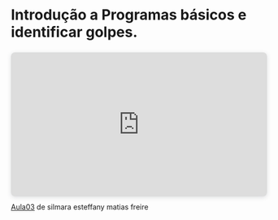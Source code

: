 # Introdução a Programas básicos e identificar golpes.

<div style="position: relative; width: 100%; height: 0; padding-top: 56.2500%;
 padding-bottom: 0; box-shadow: 0 2px 8px 0 rgba(63,69,81,0.16); margin-top: 1.6em; margin-bottom: 0.9em; overflow: hidden;
 border-radius: 8px; will-change: transform;">
  <iframe loading="lazy" style="position: absolute; width: 100%; height: 100%; top: 0; left: 0; border: none; padding: 0;margin: 0;"
    src="https://www.canva.com/design/DAGRrupv9iY/aPBEhdZ-r0OARKT4Fa7_KQ/view?embed" allowfullscreen="allowfullscreen" allow="fullscreen">
  </iframe>
</div>
<a href="https:&#x2F;&#x2F;www.canva.com&#x2F;design&#x2F;DAGRrupv9iY&#x2F;aPBEhdZ-r0OARKT4Fa7_KQ&#x2F;view?utm_content=DAGRrupv9iY&amp;utm_campaign=designshare&amp;utm_medium=embeds&amp;utm_source=link" target="_blank" rel="noopener">Aula03</a> de silmara esteffany matias freire
